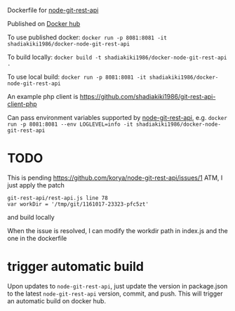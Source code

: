 Dockerfile for [node-git-rest-api](https://github.com/korya/node-git-rest-api)

Published on [Docker hub](https://hub.docker.com/r/shadiakiki1986/docker-node-git-rest-api/builds/)

To use published docker: `docker run -p 8081:8081 -it shadiakiki1986/docker-node-git-rest-api`

To build locally: `docker build -t shadiakiki1986/docker-node-git-rest-api .`

To use local build: `docker run -p 8081:8081 -it shadiakiki1986/docker-node-git-rest-api`

An example php client is https://github.com/shadiakiki1986/git-rest-api-client-php

Can pass environment variables supported by [node-git-rest-api](https://github.com/shadiakiki1986/node-git-rest-api#environment-variables),
e.g. `docker run -p 8081:8081 --env LOGLEVEL=info -it shadiakiki1986/docker-node-git-rest-api`

# TODO
This is pending https://github.com/korya/node-git-rest-api/issues/1
ATM, I just apply the patch
```
git-rest-api/rest-api.js line 78
var workDir = '/tmp/git/1161017-23323-pfc5zt'
```
and build locally

When the issue is resolved, I can modify the workdir path in index.js and the one in the dockerfile

# trigger automatic build
Upon updates to `node-git-rest-api`,
just update the version in package.json to the latest `node-git-rest-api` version, commit, and push.
This will trigger an automatic build on docker hub.
